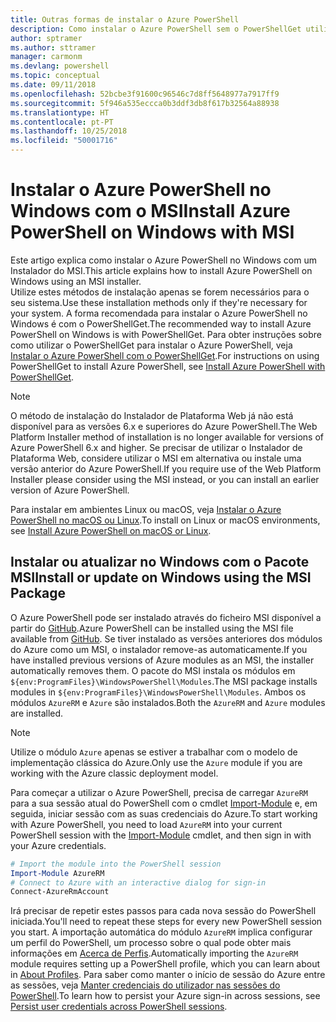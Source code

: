 ```yaml
---
title: Outras formas de instalar o Azure PowerShell
description: Como instalar o Azure PowerShell sem o PowerShellGet utilizar um MSI
author: sptramer
ms.author: sttramer
manager: carmonm
ms.devlang: powershell
ms.topic: conceptual
ms.date: 09/11/2018
ms.openlocfilehash: 52bcbe3f91600c96546c7d8ff5648977a7917ff9
ms.sourcegitcommit: 5f946a535eccca0b3ddf3db8f617b32564a88938
ms.translationtype: HT
ms.contentlocale: pt-PT
ms.lasthandoff: 10/25/2018
ms.locfileid: "50001716"
---
```

# <a name="install-azure-powershell-on-windows-with-msi"></a><span data-ttu-id="d89e3-103">Instalar o Azure PowerShell no Windows com o MSI</span><span class="sxs-lookup"><span data-stu-id="d89e3-103">Install Azure PowerShell on Windows with MSI</span></span>

<span data-ttu-id="d89e3-104">Este artigo explica como instalar o Azure PowerShell no Windows com um Instalador do MSI.</span><span class="sxs-lookup"><span data-stu-id="d89e3-104">This article explains how to install Azure PowerShell on Windows using an MSI installer.</span></span>  
<span data-ttu-id="d89e3-105">Utilize estes métodos de instalação apenas se forem necessários para o seu sistema.</span><span class="sxs-lookup"><span data-stu-id="d89e3-105">Use these installation methods only if they're necessary for your system.</span></span> <span data-ttu-id="d89e3-106">A forma recomendada para instalar o Azure PowerShell no Windows é com o PowerShellGet.</span><span class="sxs-lookup"><span data-stu-id="d89e3-106">The recommended way to install Azure PowerShell on Windows is with PowerShellGet.</span></span> <span data-ttu-id="d89e3-107">Para obter instruções sobre como utilizar o PowerShellGet para instalar o Azure PowerShell, veja [Instalar o Azure PowerShell com o PowerShellGet](install-azurerm-ps.md).</span><span class="sxs-lookup"><span data-stu-id="d89e3-107">For instructions on using PowerShellGet to install Azure PowerShell, see [Install Azure PowerShell with PowerShellGet](install-azurerm-ps.md).</span></span>

> [!NOTE]
> <span data-ttu-id="d89e3-108">O método de instalação do Instalador de Plataforma Web já não está disponível para as versões 6.x e superiores do Azure PowerShell.</span><span class="sxs-lookup"><span data-stu-id="d89e3-108">The Web Platform Installer method of installation is no longer available for versions of Azure PowerShell 6.x and higher.</span></span> <span data-ttu-id="d89e3-109">Se precisar de utilizar o Instalador de Plataforma Web, considere utilizar o MSI em alternativa ou instale uma versão anterior do Azure PowerShell.</span><span class="sxs-lookup"><span data-stu-id="d89e3-109">If you require use of the Web Platform Installer please consider using the MSI instead, or you can install an earlier version of Azure PowerShell.</span></span>

<span data-ttu-id="d89e3-110">Para instalar em ambientes Linux ou macOS, veja [Instalar o Azure PowerShell no macOS ou Linux](install-azurermps-maclinux.md).</span><span class="sxs-lookup"><span data-stu-id="d89e3-110">To install on Linux or macOS environments, see [Install Azure PowerShell on macOS or Linux](install-azurermps-maclinux.md).</span></span>

## <a name="install-or-update-on-windows-using-the-msi-package"></a><span data-ttu-id="d89e3-111">Instalar ou atualizar no Windows com o Pacote MSI</span><span class="sxs-lookup"><span data-stu-id="d89e3-111">Install or update on Windows using the MSI Package</span></span>

<span data-ttu-id="d89e3-112">O Azure PowerShell pode ser instalado através do ficheiro MSI disponível a partir do [GitHub](https://github.com/Azure/azure-powershell/releases/latest).</span><span class="sxs-lookup"><span data-stu-id="d89e3-112">Azure PowerShell can be installed using the MSI file available from [GitHub](https://github.com/Azure/azure-powershell/releases/latest).</span></span> <span data-ttu-id="d89e3-113">Se tiver instalado as versões anteriores dos módulos do Azure como um MSI, o instalador remove-as automaticamente.</span><span class="sxs-lookup"><span data-stu-id="d89e3-113">If you have installed previous versions of Azure modules as an MSI, the installer automatically removes them.</span></span> <span data-ttu-id="d89e3-114">O pacote do MSI instala os módulos em `${env:ProgramFiles}\WindowsPowerShell\Modules`.</span><span class="sxs-lookup"><span data-stu-id="d89e3-114">The MSI package installs modules in `${env:ProgramFiles}\WindowsPowerShell\Modules`.</span></span> <span data-ttu-id="d89e3-115">Ambos os módulos `AzureRM` e `Azure` são instalados.</span><span class="sxs-lookup"><span data-stu-id="d89e3-115">Both the `AzureRM` and `Azure` modules are installed.</span></span>

> [!NOTE]
> <span data-ttu-id="d89e3-116">Utilize o módulo `Azure` apenas se estiver a trabalhar com o modelo de implementação clássica do Azure.</span><span class="sxs-lookup"><span data-stu-id="d89e3-116">Only use the `Azure` module if you are working with the Azure classic deployment model.</span></span>

<span data-ttu-id="d89e3-117">Para começar a utilizar o Azure PowerShell, precisa de carregar `AzureRM` para a sua sessão atual do PowerShell com o cmdlet [Import-Module](/powershell/module/Microsoft.PowerShell.Core/Import-Module) e, em seguida, iniciar sessão com as suas credenciais do Azure.</span><span class="sxs-lookup"><span data-stu-id="d89e3-117">To start working with Azure PowerShell, you need to load `AzureRM` into your current PowerShell session with the [Import-Module](/powershell/module/Microsoft.PowerShell.Core/Import-Module) cmdlet, and then sign in with your Azure credentials.</span></span>

```powershell
# Import the module into the PowerShell session
Import-Module AzureRM
# Connect to Azure with an interactive dialog for sign-in
Connect-AzureRmAccount
```

<span data-ttu-id="d89e3-118">Irá precisar de repetir estes passos para cada nova sessão do PowerShell iniciada.</span><span class="sxs-lookup"><span data-stu-id="d89e3-118">You'll need to repeat these steps for every new PowerShell session you start.</span></span> <span data-ttu-id="d89e3-119">A importação automática do módulo `AzureRM` implica configurar um perfil do PowerShell, um processo sobre o qual pode obter mais informações em [Acerca de Perfis](/powershell/module/microsoft.powershell.core/about/about_profiles).</span><span class="sxs-lookup"><span data-stu-id="d89e3-119">Automatically importing the `AzureRM` module requires setting up a PowerShell profile, which you can learn about in [About Profiles](/powershell/module/microsoft.powershell.core/about/about_profiles).</span></span>
<span data-ttu-id="d89e3-120">Para saber como manter o início de sessão do Azure entre as sessões, veja [Manter credenciais do utilizador nas sessões do PowerShell](context-persistence.md).</span><span class="sxs-lookup"><span data-stu-id="d89e3-120">To learn how to persist your Azure sign-in across sessions, see [Persist user credentials across PowerShell sessions](context-persistence.md).</span></span>

